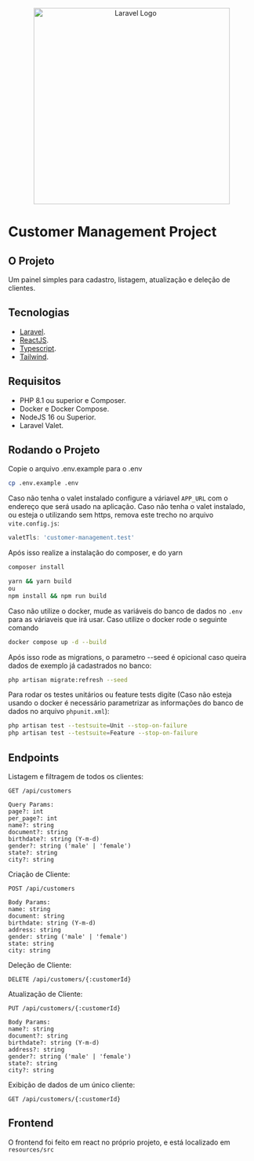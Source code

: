 <p align="center"><a href="https://laravel.com" target="_blank"><img src="https://raw.githubusercontent.com/laravel/art/master/logo-lockup/5%20SVG/2%20CMYK/1%20Full%20Color/laravel-logolockup-cmyk-red.svg" width="400" alt="Laravel Logo"></a></p>

# Customer Management Project

## O Projeto

Um painel simples para cadastro, listagem, atualização e deleção de clientes.

## Tecnologias

- [Laravel](https://laravel.com/).
- [ReactJS](https://react.dev).
- [Typescript](https://www.typescriptlang.org).
- [Tailwind](https://tailwindcss.com).

## Requisitos

- PHP 8.1 ou superior e Composer.
- Docker e Docker Compose.
- NodeJS 16 ou Superior.
- Laravel Valet.

## Rodando o Projeto

Copie o arquivo .env.example para o .env

```zsh
cp .env.example .env
```

Caso não tenha o valet instalado configure a váriavel `APP_URL` com o endereço que será usado na aplicação.
Caso não tenha o valet instalado, ou esteja o utilizando sem https, remova este trecho no arquivo `vite.config.js`:

```javascript
valetTls: 'customer-management.test'
```

Após isso realize a instalação do composer, e do yarn

```zsh
composer install
```

```zsh
yarn && yarn build
ou
npm install && npm run build
```

Caso não utilize o docker, mude as variáveis do banco de dados no `.env` para as váriaveis que irá usar.
Caso utilize o docker rode o seguinte comando

```zsh
docker compose up -d --build
```

Após isso rode as migrations, o parametro --seed é opicional caso queira dados de exemplo já cadastrados no banco:

```zsh
php artisan migrate:refresh --seed
```

Para rodar os testes unitários ou feature tests digite (Caso não esteja usando o docker é necessário parametrizar as
informações do banco de dados no arquivo `phpunit.xml`):

```zsh
php artisan test --testsuite=Unit --stop-on-failure
php artisan test --testsuite=Feature --stop-on-failure
```

## Endpoints

Listagem e filtragem de todos os clientes:

`GET /api/customers`

```
Query Params:
page?: int
per_page?: int
name?: string
document?: string
birthdate?: string (Y-m-d)
gender?: string ('male' | 'female')
state?: string
city?: string
```

Criação de Cliente:

`POST /api/customers`

```
Body Params:
name: string
document: string
birthdate: string (Y-m-d)
address: string
gender: string ('male' | 'female')
state: string
city: string
```

Deleção de Cliente:

`DELETE /api/customers/{:customerId}`

Atualização de Cliente:

`PUT /api/customers/{:customerId}`

```
Body Params:
name?: string
document?: string
birthdate?: string (Y-m-d)
address?: string
gender?: string ('male' | 'female')
state?: string
city?: string
```

Exibição de dados de um único cliente:

`GET /api/customers/{:customerId}`

## Frontend

O frontend foi feito em react no próprio projeto, e está localizado em `resources/src`
